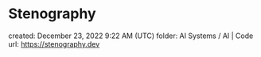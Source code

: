 # Stenography

created: December 23, 2022 9:22 AM (UTC)
folder: AI Systems / AI | Code
url: https://stenography.dev